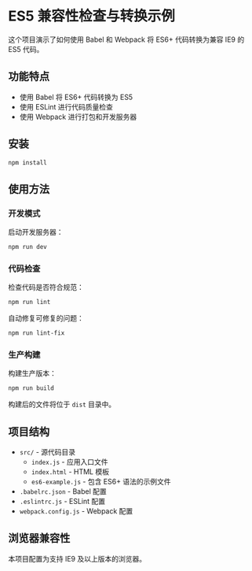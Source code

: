 # ES5 兼容性检查与转换示例

这个项目演示了如何使用 Babel 和 Webpack 将 ES6+ 代码转换为兼容 IE9 的 ES5 代码。

## 功能特点

- 使用 Babel 将 ES6+ 代码转换为 ES5
- 使用 ESLint 进行代码质量检查
- 使用 Webpack 进行打包和开发服务器

## 安装

```bash
npm install
```

## 使用方法

### 开发模式

启动开发服务器：

```bash
npm run dev
```

### 代码检查

检查代码是否符合规范：

```bash
npm run lint
```

自动修复可修复的问题：

```bash
npm run lint-fix
```

### 生产构建

构建生产版本：

```bash
npm run build
```

构建后的文件将位于 `dist` 目录中。

## 项目结构

- `src/` - 源代码目录
  - `index.js` - 应用入口文件
  - `index.html` - HTML 模板
  - `es6-example.js` - 包含 ES6+ 语法的示例文件
- `.babelrc.json` - Babel 配置
- `.eslintrc.js` - ESLint 配置
- `webpack.config.js` - Webpack 配置

## 浏览器兼容性

本项目配置为支持 IE9 及以上版本的浏览器。
